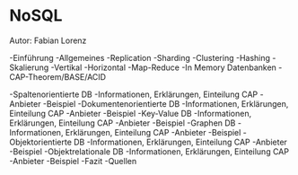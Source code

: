 # NoSQL

Autor: Fabian Lorenz

 -Einführung
 -Allgemeines
	-Replication
	-Sharding
	-Clustering
	-Hashing
	-Skalierung
		-Vertikal
		-Horizontal
	-Map-Reduce
	-In Memory Datenbanken
	-CAP-Theorem/BASE/ACID
	
 -Spaltenorientierte DB
	-Informationen, Erklärungen, Einteilung CAP
	-Anbieter
	-Beispiel
 -Dokumentenorientierte DB
	-Informationen, Erklärungen, Einteilung CAP
	-Anbieter
	-Beispiel
 -Key-Value DB
	-Informationen, Erklärungen, Einteilung CAP
	-Anbieter
	-Beispiel
 -Graphen DB
	-Informationen, Erklärungen, Einteilung CAP
	-Anbieter
	-Beispiel
 -Objektorientierte DB
	-Informationen, Erklärungen, Einteilung CAP
	-Anbieter
	-Beispiel
 -Objektrelationale DB
	-Informationen, Erklärungen, Einteilung CAP
	-Anbieter
	-Beispiel
 -Fazit
 -Quellen


